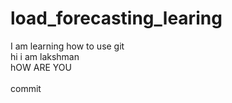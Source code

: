 # load_forecasting_learing
I am learning how to use git
<br>
hi i am lakshman
<br>
hOW ARE YOU        
<br>
commit 

